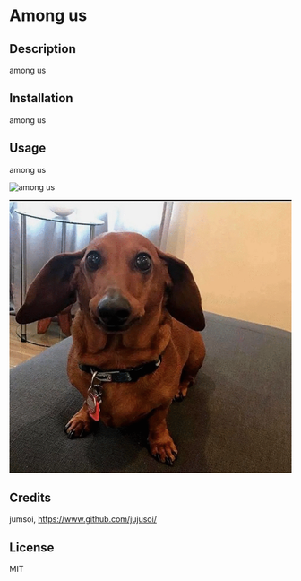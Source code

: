 # Among us

## Description

among us

## Installation

among us

## Usage

among us

  ![among us](./readmefiles/amongus.txt/)
    
  ![jumsoi](./readmefiles/jumsoi.gif/)
    
  ## Credits

  jumsoi, https://www.github.com/jujusoi/

  ## License

  MIT
  